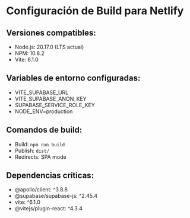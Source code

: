 # Configuración de Build para Netlify

## Versiones compatibles:
- Node.js: 20.17.0 (LTS actual)
- NPM: 10.8.2
- Vite: 6.1.0

## Variables de entorno configuradas:
- VITE_SUPABASE_URL
- VITE_SUPABASE_ANON_KEY  
- SUPABASE_SERVICE_ROLE_KEY
- NODE_ENV=production

## Comandos de build:
- Build: `npm run build`
- Publish: `dist/`
- Redirects: SPA mode

## Dependencias críticas:
- @apollo/client: ^3.8.8
- @supabase/supabase-js: ^2.45.4
- vite: ^6.1.0
- @vitejs/plugin-react: ^4.3.4

